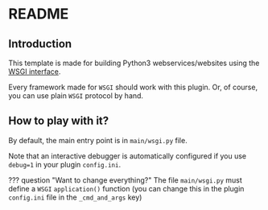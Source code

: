 # README

## Introduction

This template is made for building Python3 webservices/websites using
the [WSGI interface](https://en.wikipedia.org/wiki/Web_Server_Gateway_Interface).

Every framework made for `WSGI` should work with this plugin. Or, of course,
you can use plain `WSGI` protocol by hand.

## How to play with it?

By default, the main entry point is in `main/wsgi.py` file.

Note that an interactive debugger is automatically configured if you use `debug=1`
in your plugin `config.ini`.

??? question "Want to change everything?"
    The file `main/wsgi.py` must define a `WSGI` `application()` function (you can change this in the plugin `config.ini` file in the `_cmd_and_args` key)
